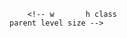 <!-- # Whole-Slide-Image sampler -->

<!-- [GitHub](https://github.com/Peter554/WSI_sampler), [Docs](https://peter554.github.io/WSI_sampler/). (Docs autogenerated with [pydocmd](https://github.com/NiklasRosenstein/pydoc-markdown). *To do: Images not working on docs.*) -->

<!-- This respository aims to develop a tool for sampling from Whole-Slide-Images (WSIs) in an efficient manner. By sampling we mean producing mini-batches of patches which can then be fed to e.g. machine learning algorithms. It aims to work with all WSIs that can be read by [openslide](https://github.com/openslide). Sample data for demos is available [here](https://www.dropbox.com/sh/khsvxpe568f77xm/AABqQYLb6SBonAe77tELccY8a?dl=0) (a single image from the [Camelyon 16](https://camelyon17.grand-challenge.org/) dataset). -->

<!-- When sampling patches we would like to be able to assign a class label (e.g. a binary label with normal==0 vs cancer==1). This is facilitated by adding a multi-resolution annotation mask. WSI annotations can be made efficiently with a program such as [ASAP](https://github.com/GeertLitjens/ASAP) and are often stored as xml files (see the [sample data](https://www.dropbox.com/sh/khsvxpe568f77xm/AABqQYLb6SBonAe77tELccY8a?dl=0) for example). These in turn can be converted to the multi-resolution annotation masks we want. *To do: Detail how to achieve this!* -->

<!-- Some features: -->

<!-- - `modules.slide_sampler.Slide_Sampler()` -->

<!-- Used to sample patches from a single WSI. We can generate a background mask (`self.generate_background_mask()`) or add a binary multi-resolution annotation mask (`self.add_annotation_mask()`): -->

<!-- *left: WSI, middle: generated background mask, right: added annotation mask.* -->

<!-- *To do: CHECK annotation as xml file seems to have multiple regions!?* -->

<!-- <img src='demo/Tumor_004_thumb.png' width='20%'/><img src='demo/Tumor_004_background.png' width='20%'/><img src='demo/Tumor_004_annotation.png' width='20%'/> -->

<!-- We can sample patches from the different classes (`self.get_classed_patch()`): -->

<!-- *class 0. 256x256 patches at 10X (downsampling of 4.0).* -->

<!-- <img src='demo/class0_1.png' width='30%'/><img src='demo/class0_2.png' width='30%'/><img src='demo/class0_3.png' width='30%'/> -->

<!-- *class 1. 256x256 patches at 10X (downsampling of 4.0).* -->

<!-- *To do: CHECK are these really cancer?!* -->

<!-- <img src='demo/class1_1.png' width='30%'/><img src='demo/class1_2.png' width='30%'/><img src='demo/class1_3.png' width='30%'/> -->

<!-- We can also generate a basic **patchframe** with this class. A patchframe is defined as a datastructure containing coordinates of patches as well as metadata like the patch class and also the patch parent WSI, size, level. Note that the patches themselves are not stored! At present this is implemented with a pd.DataFrame and it is estimated that 100,000 patches could be represented in this way using a memory of only a few MB on disk. -->

<!-- e.g. -->

<!-- ``` -->
<!-- patchframe head: -->
        <!-- w       h class                                             parent level size -->
<!-- 0  30900  119768     0  /home/peter/Dropbox/publish-final/WSI_sampler_...     2  256 -->
<!-- 1  78691  170619     0  /home/peter/Dropbox/publish-final/WSI_sampler_...     2  256 -->
<!-- 2  67651  158458     0  /home/peter/Dropbox/publish-final/WSI_sampler_...     2  256 -->
<!-- 3  65468  156771     0  /home/peter/Dropbox/publish-final/WSI_sampler_...     2  256 -->
<!-- 4  40402  115702     0  /home/peter/Dropbox/publish-final/WSI_sampler_...     2  256 -->

<!-- ``` -->

<!-- We can get hard copies of the patches in a patchframe for viewing with e.g. `modules.utils.save_patchframe_patches()`. -->

<!-- - *To do: Handling of multiple WSIs* -->
<!-- - *To do: Class balancing problem?* -->
<!-- - *To do: Handling of 'normal' slides with no annotation mask* -->

